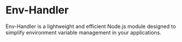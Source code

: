 # Env-Handler
 Env-Handler is a lightweight and efficient Node.js module designed to simplify environment variable management in your applications.
